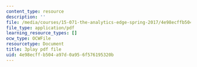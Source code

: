 ```yaml
---
content_type: resource
description: ''
file: /media/courses/15-071-the-analytics-edge-spring-2017/4e98ecffb504a97d0a956f576195320b_NAQhRc3OQAw.pdf
file_type: application/pdf
learning_resource_types: []
ocw_type: OCWFile
resourcetype: Document
title: 3play pdf file
uid: 4e98ecff-b504-a97d-0a95-6f576195320b
---
```

